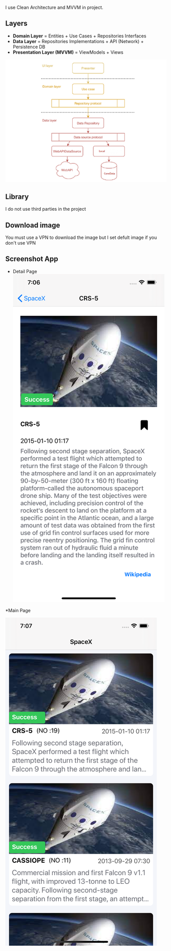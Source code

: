 I use  Clean Architecture and MVVM in project.
## Layers
* **Domain Layer** = Entities + Use Cases + Repositories Interfaces
* **Data  Layer** = Repositories Implementations + API (Network) + Persistence DB
* **Presentation Layer (MVVM)** = ViewModels + Views

![Alt text](README_FILES/clean.png?raw=true "Clean Architecture Layers")



## Library
I do not use third parties in the project

## Download image
 You must use a VPN to download the image but I set defult image if you don't use VPN

 ## Screenshot App
 * Detail Page 
![Alt text](README_FILES/sample2.png?raw=true "Clean Architecture Layers")

*Main Page

![Alt text](README_FILES/sample1.png?raw=true "Clean Architecture Layers")
